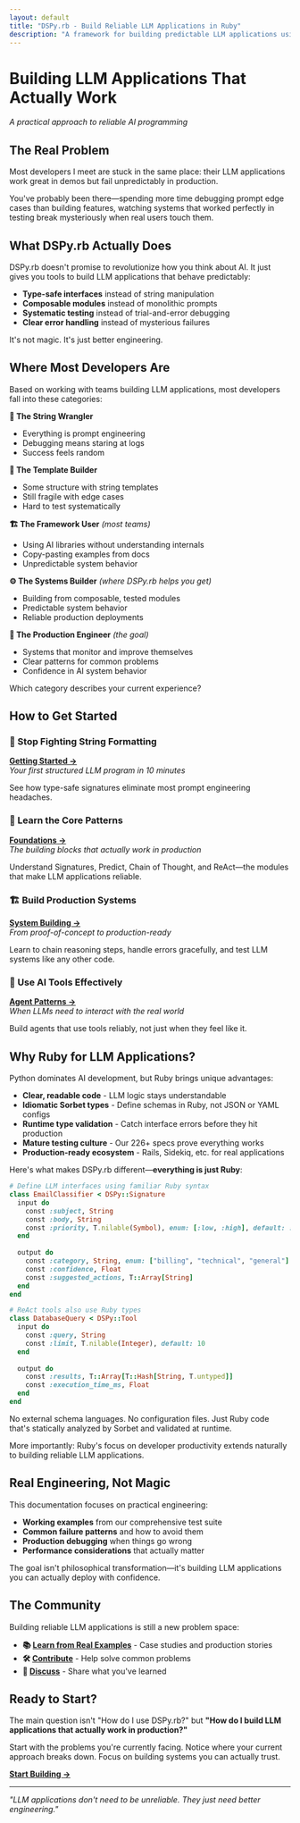 ```yaml
---
layout: default
title: "DSPy.rb - Build Reliable LLM Applications in Ruby"
description: "A framework for building predictable LLM applications using composable, type-safe modules"
---
```


# Building LLM Applications That Actually Work

*A practical approach to reliable AI programming*

## The Real Problem

Most developers I meet are stuck in the same place: their LLM applications work great in demos but fail unpredictably in production.

You've probably been there—spending more time debugging prompt edge cases than building features, watching systems that worked perfectly in testing break mysteriously when real users touch them.

## What DSPy.rb Actually Does

DSPy.rb doesn't promise to revolutionize how you think about AI. It just gives you tools to build LLM applications that behave predictably:

- **Type-safe interfaces** instead of string manipulation
- **Composable modules** instead of monolithic prompts
- **Systematic testing** instead of trial-and-error debugging
- **Clear error handling** instead of mysterious failures

It's not magic. It's just better engineering.

## Where Most Developers Are

Based on working with teams building LLM applications, most developers fall into these categories:

**🔧 The String Wrangler**
- Everything is prompt engineering
- Debugging means staring at logs
- Success feels random

**📝 The Template Builder** 
- Some structure with string templates
- Still fragile with edge cases
- Hard to test systematically

**🏗️ The Framework User** *(most teams)*
- Using AI libraries without understanding internals
- Copy-pasting examples from docs
- Unpredictable system behavior

**⚙️ The Systems Builder** *(where DSPy.rb helps you get)*
- Building from composable, tested modules
- Predictable system behavior
- Reliable production deployments

**🏢 The Production Engineer** *(the goal)*
- Systems that monitor and improve themselves
- Clear patterns for common problems
- Confidence in AI system behavior

Which category describes your current experience?

## How to Get Started

### **🚀 Stop Fighting String Formatting**

**[Getting Started →](/getting-started/)**  
*Your first structured LLM program in 10 minutes*

See how type-safe signatures eliminate most prompt engineering headaches.

### **🔧 Learn the Core Patterns**

**[Foundations →](/foundations/)**  
*The building blocks that actually work in production*

Understand Signatures, Predict, Chain of Thought, and ReAct—the modules that make LLM applications reliable.

### **🏗️ Build Production Systems**

**[System Building →](/systems/)**  
*From proof-of-concept to production-ready*

Learn to chain reasoning steps, handle errors gracefully, and test LLM systems like any other code.

### **🤖 Use AI Tools Effectively**

**[Agent Patterns →](/collaboration/)**  
*When LLMs need to interact with the real world*

Build agents that use tools reliably, not just when they feel like it.

## Why Ruby for LLM Applications?

Python dominates AI development, but Ruby brings unique advantages:

- **Clear, readable code** - LLM logic stays understandable
- **Idiomatic Sorbet types** - Define schemas in Ruby, not JSON or YAML configs
- **Runtime type validation** - Catch interface errors before they hit production  
- **Mature testing culture** - Our 226+ specs prove everything works
- **Production-ready ecosystem** - Rails, Sidekiq, etc. for real applications

Here's what makes DSPy.rb different—**everything is just Ruby**:

```ruby
# Define LLM interfaces using familiar Ruby syntax
class EmailClassifier < DSPy::Signature
  input do
    const :subject, String
    const :body, String
    const :priority, T.nilable(Symbol), enum: [:low, :high], default: :low
  end
  
  output do
    const :category, String, enum: ["billing", "technical", "general"]
    const :confidence, Float
    const :suggested_actions, T::Array[String]
  end
end

# ReAct tools also use Ruby types
class DatabaseQuery < DSPy::Tool
  input do
    const :query, String
    const :limit, T.nilable(Integer), default: 10
  end
  
  output do
    const :results, T::Array[T::Hash[String, T.untyped]]
    const :execution_time_ms, Float
  end
end
```

No external schema languages. No configuration files. Just Ruby code that's statically analyzed by Sorbet and validated at runtime.

More importantly: Ruby's focus on developer productivity extends naturally to building reliable LLM applications.

## Real Engineering, Not Magic

This documentation focuses on practical engineering:

- **Working examples** from our comprehensive test suite
- **Common failure patterns** and how to avoid them
- **Production debugging** when things go wrong
- **Performance considerations** that actually matter

The goal isn't philosophical transformation—it's building LLM applications you can actually deploy with confidence.

## The Community

Building reliable LLM applications is still a new problem space:

- **📚 [Learn from Real Examples](/practice/)** - Case studies and production stories
- **🛠️ [Contribute](https://github.com/vicentereig/dspy.rb)** - Help solve common problems
- **💬 [Discuss](https://github.com/vicentereig/dspy.rb/discussions)** - Share what you've learned

## Ready to Start?

The main question isn't "How do I use DSPy.rb?" but **"How do I build LLM applications that actually work in production?"**

Start with the problems you're currently facing. Notice where your current approach breaks down. Focus on building systems you can actually trust.

**[Start Building →](/getting-started/)**

---

*"LLM applications don't need to be unreliable. They just need better engineering."*
